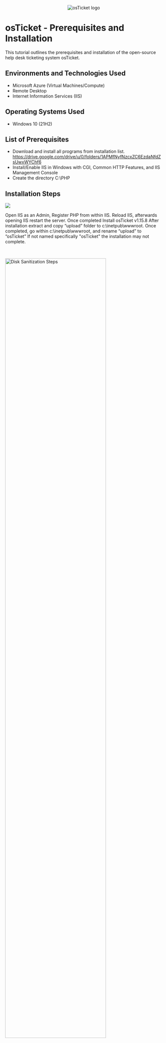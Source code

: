 <p align="center">
<img src="https://i.imgur.com/Clzj7Xs.png" alt="osTicket logo"/>
</p>

<h1>osTicket - Prerequisites and Installation</h1>
This tutorial outlines the prerequisites and installation of the open-source help desk ticketing system osTicket.<br />

<h2>Environments and Technologies Used</h2>

- Microsoft Azure (Virtual Machines/Compute)
- Remote Desktop
- Internet Information Services (IIS)

<h2>Operating Systems Used </h2>

- Windows 10</b> (21H2)

<h2>List of Prerequisites</h2>

- Download and install all programs from installation list. <https://drive.google.com/drive/u/0/folders/1APMfNyfNzcxZC6EzdaNfdZsUwxWYChf6>
- Install/Enable IIS in Windows with CGI, Common HTTP Features, and IIS Management Console
- Create the directory C:\PHP


<h2>Installation Steps</h2>

<p>
<img src="https://github.com/ashtvanf/OsTickets-Prereqs/assets/138221709/f8070a75-16ee-485d-b1eb-135ffb7d84a7"/>
</p>
<p>
Open IIS as an Admin, Register PHP from within IIS. Reload IIS, afterwards opening IIS restart the server.
Once completed Install osTicket v1.15.8
After installation extract and copy “upload” folder to c:\inetpub\wwwroot.
Once completed, go within c:\inetpub\wwwroot, and rename “upload” to “osTicket”
If not named specifically "osTicket" the installation may not complete.
</p>
<br />

<p>
<img src="https://i.imgur.com/DJmEXEB.png" height="80%" width="80%" alt="Disk Sanitization Steps"/>
</p>
<p>
Lorem ipsum dolor sit amet, consectetur adipiscing elit, sed do eiusmod tempor incididunt ut labore et dolore magna aliqua. Ut enim ad minim veniam, quis nostrud exercitation ullamco laboris nisi ut aliquip ex ea commodo consequat. Duis aute irure dolor in reprehenderit in voluptate velit esse cillum dolore eu fugiat nulla pariatur.
</p>
<br />

<p>
<img src="https://i.imgur.com/DJmEXEB.png" height="80%" width="80%" alt="Disk Sanitization Steps"/>
</p>
<p>
Lorem ipsum dolor sit amet, consectetur adipiscing elit, sed do eiusmod tempor incididunt ut labore et dolore magna aliqua. Ut enim ad minim veniam, quis nostrud exercitation ullamco laboris nisi ut aliquip ex ea commodo consequat. Duis aute irure dolor in reprehenderit in voluptate velit esse cillum dolore eu fugiat nulla pariatur.
</p>
<br />
